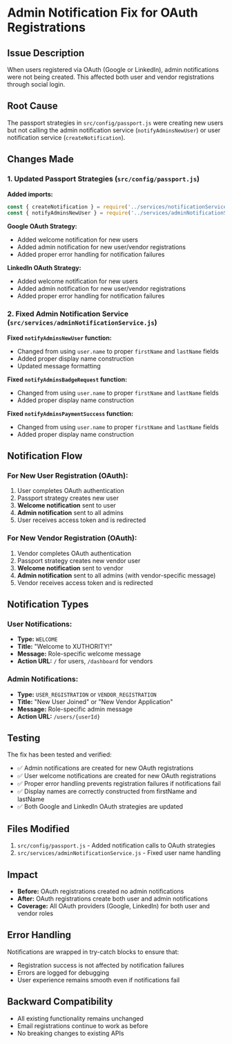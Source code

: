 # Admin Notification Fix for OAuth Registrations

## Issue Description
When users registered via OAuth (Google or LinkedIn), admin notifications were not being created. This affected both user and vendor registrations through social login.

## Root Cause
The passport strategies in `src/config/passport.js` were creating new users but not calling the admin notification service (`notifyAdminsNewUser`) or user notification service (`createNotification`).

## Changes Made

### 1. Updated Passport Strategies (`src/config/passport.js`)

**Added imports:**
```javascript
const { createNotification } = require('../services/notificationService');
const { notifyAdminsNewUser } = require('../services/adminNotificationService');
```

**Google OAuth Strategy:**
- Added welcome notification for new users
- Added admin notification for new user/vendor registrations
- Added proper error handling for notification failures

**LinkedIn OAuth Strategy:**
- Added welcome notification for new users
- Added admin notification for new user/vendor registrations
- Added proper error handling for notification failures

### 2. Fixed Admin Notification Service (`src/services/adminNotificationService.js`)

**Fixed `notifyAdminsNewUser` function:**
- Changed from using `user.name` to proper `firstName` and `lastName` fields
- Added proper display name construction
- Updated message formatting

**Fixed `notifyAdminsBadgeRequest` function:**
- Changed from using `user.name` to proper `firstName` and `lastName` fields
- Added proper display name construction

**Fixed `notifyAdminsPaymentSuccess` function:**
- Changed from using `user.name` to proper `firstName` and `lastName` fields
- Added proper display name construction

## Notification Flow

### For New User Registration (OAuth):
1. User completes OAuth authentication
2. Passport strategy creates new user
3. **Welcome notification** sent to user
4. **Admin notification** sent to all admins
5. User receives access token and is redirected

### For New Vendor Registration (OAuth):
1. Vendor completes OAuth authentication
2. Passport strategy creates new vendor user
3. **Welcome notification** sent to vendor
4. **Admin notification** sent to all admins (with vendor-specific message)
5. Vendor receives access token and is redirected

## Notification Types

### User Notifications:
- **Type:** `WELCOME`
- **Title:** "Welcome to XUTHORITY!"
- **Message:** Role-specific welcome message
- **Action URL:** `/` for users, `/dashboard` for vendors

### Admin Notifications:
- **Type:** `USER_REGISTRATION` or `VENDOR_REGISTRATION`
- **Title:** "New User Joined" or "New Vendor Application"
- **Message:** Role-specific admin message
- **Action URL:** `/users/{userId}`

## Testing

The fix has been tested and verified:
- ✅ Admin notifications are created for new OAuth registrations
- ✅ User welcome notifications are created for new OAuth registrations
- ✅ Proper error handling prevents registration failures if notifications fail
- ✅ Display names are correctly constructed from firstName and lastName
- ✅ Both Google and LinkedIn OAuth strategies are updated

## Files Modified

1. `src/config/passport.js` - Added notification calls to OAuth strategies
2. `src/services/adminNotificationService.js` - Fixed user name handling

## Impact

- **Before:** OAuth registrations created no admin notifications
- **After:** OAuth registrations create both user and admin notifications
- **Coverage:** All OAuth providers (Google, LinkedIn) for both user and vendor roles

## Error Handling

Notifications are wrapped in try-catch blocks to ensure that:
- Registration success is not affected by notification failures
- Errors are logged for debugging
- User experience remains smooth even if notifications fail

## Backward Compatibility

- All existing functionality remains unchanged
- Email registrations continue to work as before
- No breaking changes to existing APIs 